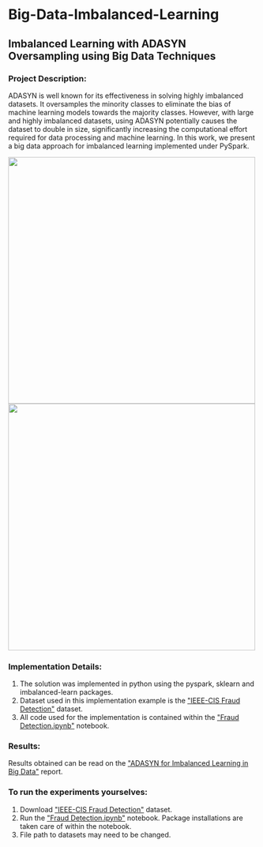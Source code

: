 # Big-Data-Imbalanced-Learning
## Imbalanced Learning with ADASYN Oversampling using Big Data Techniques
### Project Description:
ADASYN is well known for its effectiveness in solving highly imbalanced datasets. It oversamples the minority classes to eliminate the bias of machine learning 
models towards the majority classes. However, with large and highly imbalanced datasets, using ADASYN potentially causes the dataset to double in size, 
significantly increasing the computational effort required for data processing and machine learning. In this work, we present a big data approach for imbalanced learning 
implemented under PySpark. 

<img src="https://user-images.githubusercontent.com/49972425/172186316-64b48747-cbba-48a7-afd7-d408627200ff.png" height="500"> <img src="https://user-images.githubusercontent.com/49972425/172186436-f74f87e8-3865-48bd-92d2-200cbd62081f.png" height="500">


### Implementation Details:
1. The solution was implemented in python using the pyspark, sklearn and imbalanced-learn packages. 
2. Dataset used in this implementation example is the ["IEEE-CIS Fraud Detection"](https://www.kaggle.com/competitions/ieee-fraud-detection) dataset.
3. All code used for the implementation is contained within the ["Fraud Detection.ipynb"](https://github.com/khoryongteng/Big-Data-Imbalanced-Learning/blob/main/Fraud%20Detection.ipynb) notebook.

### Results:
Results obtained can be read on the ["ADASYN for Imbalanced Learning in Big Data"](https://github.com/khoryongteng/Big-Data-Imbalanced-Learning/blob/main/ADASYN%20for%20Imbalanced%20Learning%20in%20Big%20Data.pdf) report.

### To run the experiments yourselves:
1. Download ["IEEE-CIS Fraud Detection"](https://www.kaggle.com/competitions/ieee-fraud-detection) dataset.
2. Run the ["Fraud Detection.ipynb"](https://github.com/khoryongteng/Big-Data-Imbalanced-Learning/blob/main/Fraud%20Detection.ipynb) notebook. Package installations are taken care of within the notebook.
3. File path to datasets may need to be changed.
